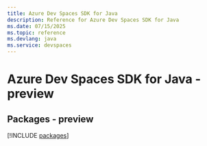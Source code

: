 ```yaml
---
title: Azure Dev Spaces SDK for Java
description: Reference for Azure Dev Spaces SDK for Java
ms.date: 07/15/2025
ms.topic: reference
ms.devlang: java
ms.service: devspaces
---
```

# Azure Dev Spaces SDK for Java - preview
## Packages - preview
[!INCLUDE [packages](dev-spaces-index.md)]